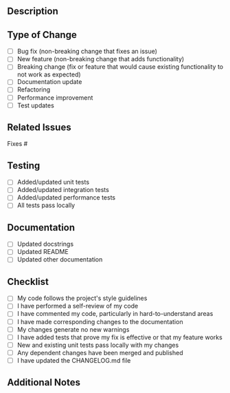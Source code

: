 ## Description

<!-- Provide a brief description of the changes in this PR -->

## Type of Change

<!-- Mark the appropriate option with an [x] -->

- [ ] Bug fix (non-breaking change that fixes an issue)
- [ ] New feature (non-breaking change that adds functionality)
- [ ] Breaking change (fix or feature that would cause existing functionality to not work as expected)
- [ ] Documentation update
- [ ] Refactoring
- [ ] Performance improvement
- [ ] Test updates

## Related Issues

<!-- Link any related issues here -->

Fixes #

## Testing

<!-- Describe the tests you've added or modified -->

- [ ] Added/updated unit tests
- [ ] Added/updated integration tests
- [ ] Added/updated performance tests
- [ ] All tests pass locally

## Documentation

<!-- Note any documentation updates needed -->

- [ ] Updated docstrings
- [ ] Updated README
- [ ] Updated other documentation

## Checklist

<!-- Mark completed items with an [x] -->

- [ ] My code follows the project's style guidelines
- [ ] I have performed a self-review of my code
- [ ] I have commented my code, particularly in hard-to-understand areas
- [ ] I have made corresponding changes to the documentation
- [ ] My changes generate no new warnings
- [ ] I have added tests that prove my fix is effective or that my feature works
- [ ] New and existing unit tests pass locally with my changes
- [ ] Any dependent changes have been merged and published
- [ ] I have updated the CHANGELOG.md file

## Additional Notes

<!-- Add any additional notes or context about the PR here -->
